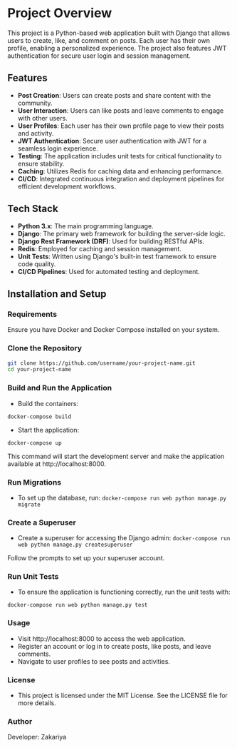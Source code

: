 # Project Overview

This project is a Python-based web application built with Django that allows users to create, like, and comment on posts. Each user has their own profile, enabling a personalized experience. The project also features JWT authentication for secure user login and session management.

## Features

- **Post Creation**: Users can create posts and share content with the community.
- **User Interaction**: Users can like posts and leave comments to engage with other users.
- **User Profiles**: Each user has their own profile page to view their posts and activity.
- **JWT Authentication**: Secure user authentication with JWT for a seamless login experience.
- **Testing**: The application includes unit tests for critical functionality to ensure stability.
- **Caching**: Utilizes Redis for caching data and enhancing performance.
- **CI/CD**: Integrated continuous integration and deployment pipelines for efficient development workflows.

## Tech Stack

- **Python 3.x**: The main programming language.
- **Django**: The primary web framework for building the server-side logic.
- **Django Rest Framework (DRF)**: Used for building RESTful APIs.
- **Redis**: Employed for caching and session management.
- **Unit Tests**: Written using Django's built-in test framework to ensure code quality.
- **CI/CD Pipelines**: Used for automated testing and deployment.

## Installation and Setup

### Requirements

Ensure you have Docker and Docker Compose installed on your system.

### Clone the Repository

```bash
git clone https://github.com/username/your-project-name.git
cd your-project-name
```

### Build and Run the Application
- Build the containers:

```docker-compose build```

- Start the application:

```docker-compose up```

This command will start the development server and make the application available at http://localhost:8000.

### Run Migrations
- To set up the database, run:
```docker-compose run web python manage.py migrate```

### Create a Superuser
- Create a superuser for accessing the Django admin:
```docker-compose run web python manage.py createsuperuser```

Follow the prompts to set up your superuser account.

### Run Unit Tests
- To ensure the application is functioning correctly, run the unit tests with:

```docker-compose run web python manage.py test```

### Usage

- Visit http://localhost:8000 to access the web application.
- Register an account or log in to create posts, like posts, and leave comments.
- Navigate to user profiles to see posts and activities.

### License

- This project is licensed under the MIT License. See the LICENSE file for more details.

### Author

Developer: Zakariya

